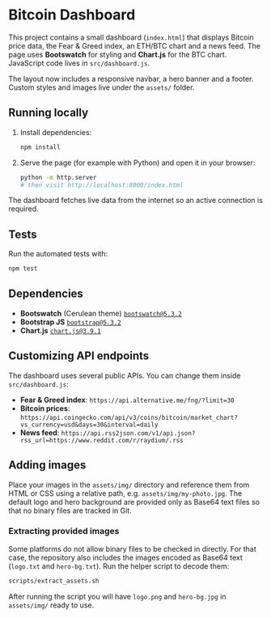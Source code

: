 # Bitcoin Dashboard

This project contains a small dashboard (`index.html`) that displays Bitcoin price data, the Fear & Greed index, an ETH/BTC chart and a news feed. The page uses **Bootswatch** for styling and **Chart.js** for the BTC chart. JavaScript code lives in `src/dashboard.js`.

The layout now includes a responsive navbar, a hero banner and a footer. Custom styles and images live under the `assets/` folder.

## Running locally

1. Install dependencies:
   ```bash
   npm install
   ```
2. Serve the page (for example with Python) and open it in your browser:
   ```bash
   python -m http.server
   # then visit http://localhost:8000/index.html
   ```

The dashboard fetches live data from the internet so an active connection is required.

## Tests

Run the automated tests with:

```bash
npm test
```

## Dependencies

- **Bootswatch** (Cerulean theme) [`bootswatch@5.3.2`](https://cdn.jsdelivr.net/npm/bootswatch@5.3.2/dist/cerulean/bootstrap.min.css)
- **Bootstrap JS** [`bootstrap@5.3.2`](https://cdn.jsdelivr.net/npm/bootstrap@5.3.2/dist/js/bootstrap.bundle.min.js)
- **Chart.js** [`chart.js@3.9.1`](https://cdn.jsdelivr.net/npm/chart.js@3.9.1/dist/chart.min.js)

## Customizing API endpoints

The dashboard uses several public APIs. You can change them inside `src/dashboard.js`:

- **Fear & Greed index**: `https://api.alternative.me/fng/?limit=30`
- **Bitcoin prices**: `https://api.coingecko.com/api/v3/coins/bitcoin/market_chart?vs_currency=usd&days=30&interval=daily`
- **News feed**: `https://api.rss2json.com/v1/api.json?rss_url=https://www.reddit.com/r/raydium/.rss`

## Adding images

Place your images in the `assets/img/` directory and reference them from HTML or CSS using a relative path, e.g. `assets/img/my-photo.jpg`.
The default logo and hero background are provided only as Base64 text files so that no binary files are tracked in Git.

### Extracting provided images

Some platforms do not allow binary files to be checked in directly. For that case,
the repository also includes the images encoded as Base64 text (`logo.txt` and
`hero-bg.txt`). Run the helper script to decode them:

```bash
scripts/extract_assets.sh
```

After running the script you will have `logo.png` and `hero-bg.jpg` in
`assets/img/` ready to use.
